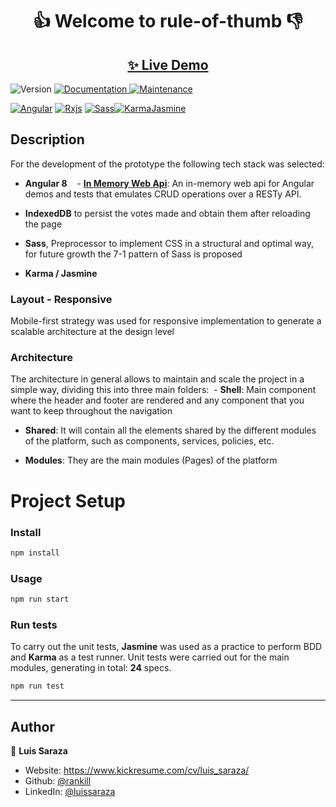 <h1 align="center"> 👍 Welcome to rule-of-thumb 👎</h1>
<h2 align="center"><a  href="https://ruleofthumb.netlify.com"> ✨ Live Demo</a></h2>

<p>
  <img alt="Version" src="https://img.shields.io/badge/version-1.0.0-blue.svg?cacheSeconds=2592000" />
  <a href="https://github.com/rankill/RuleOfThumb#readme" target="_blank">
    <img alt="Documentation" src="https://img.shields.io/badge/documentation-yes-brightgreen.svg" />
  </a>
  <a href="https://github.com/rankill/RuleOfThumb/graphs/commit-activity" target="_blank">
    <img alt="Maintenance" src="https://img.shields.io/badge/Maintained%3F-yes-green.svg" />
  </a>
</p>

[![Angular](https://d2eip9sf3oo6c2.cloudfront.net/tags/images/000/000/002/square_256/angularjs.png "Angular" )](https://d2eip9sf3oo6c2.cloudfront.net/tags/images/000/000/002/square_256/angularjs.png "Angular" ) [![Rxjs](https://gblobscdn.gitbook.com/spaces%2F-LwY_OXUQHvmdEoy0xNa%2Favatar.png?generation=1579380746835203&alt=media "Rxjs" )](https://gblobscdn.gitbook.com/spaces%2F-LwY_OXUQHvmdEoy0xNa%2Favatar.png?generation=1579380746835203&alt=media "Rxjs" ) [![Sass](https://cdn.iconscout.com/icon/free/png-256/sass-226054.png "Sass" )](https://cdn.iconscout.com/icon/free/png-256/sass-226054.png "Sass" )[![KarmaJasmine](https://bitrise-steplib-collection.s3.amazonaws.com/steps/karma-jasmine-runner/assets/icon.svg "KarmaJasmine" )](https://bitrise-steplib-collection.s3.amazonaws.com/steps/karma-jasmine-runner/assets/icon.svg "KarmaJasmine" ) 


## Description

For the development of the prototype the following tech stack was selected:

- **Angular 8**
   - **[In Memory Web Api](https://github.com/angular/in-memory-web-api "In Memory Web Api")**: An in-memory web api for Angular demos and tests that emulates CRUD operations over a RESTy API.
- **IndexedDB** to persist the votes made and obtain them after reloading the page

- **Sass**, Preprocessor to implement CSS in a structural and optimal way, for future growth the 7-1 pattern of Sass is proposed

- **Karma / Jasmine**

### Layout - Responsive

Mobile-first strategy was used for responsive implementation to generate a scalable architecture at the design level

### Architecture

The architecture in general allows to maintain and scale the project in a simple way, dividing this into three main folders:
 - **Shell**: Main component where the header and footer are rendered and any component that you want to keep throughout the navigation

- **Shared**: It will contain all the elements shared by the different modules of the platform, such as components, services, policies, etc.

- **Modules**: They are the main modules (Pages) of the platform


# Project Setup

### Install

```sh
npm install
```

### Usage

```sh
npm run start
```

### Run tests

To carry out the unit tests, **Jasmine** was used as a practice to perform BDD and **Karma** as a test runner. Unit tests were carried out for the main modules, generating in total:  **24** specs.

```sh
npm run test
```
---

## Author

👤 **Luis Saraza**

* Website: https://www.kickresume.com/cv/luis_saraza/
* Github: [@rankill](https://github.com/rankill)
* LinkedIn: [@luissaraza](https://linkedin.com/in/luissaraza)
